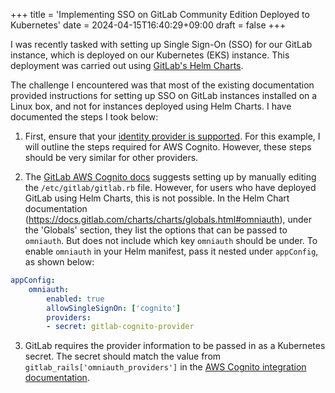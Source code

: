 +++
title = 'Implementing SSO on GitLab Community Edition Deployed to Kubernetes'
date = 2024-04-15T16:40:29+09:00
draft = false
+++

I was recently tasked with setting up Single Sign-On (SSO) for our GitLab instance, which is deployed on our Kubernetes (EKS) instance. This deployment was carried out using [GitLab's Helm Charts](https://docs.gitlab.com/charts/).

The challenge I encountered was that most of the existing documentation provided instructions for setting up SSO on GitLab instances installed on a Linux box, and not for instances deployed using Helm Charts. I have documented the steps I took below:

1. First, ensure that your [identity provider is supported](https://docs.gitlab.com/ee/integration/omniauth.html#supported-providers). For this example, I will outline the steps required for AWS Cognito. However, these steps should be very similar for other providers.

2. The [GitLab AWS Cognito docs](https://docs.gitlab.com/ee/administration/auth/cognito.html) suggests setting up by manually editing the `/etc/gitlab/gitlab.rb` file. However, for users who have deployed GitLab using Helm Charts, this is not possible. In the Helm Chart documentation (https://docs.gitlab.com/charts/charts/globals.html#omniauth), under the 'Globals' section, they list the options that can be passed to `omniauth`. But does not include which key `omniauth` should be under. To enable `omniauth` in your Helm manifest, pass it nested under `appConfig`, as shown below:


```yaml
appConfig:
	omniauth:
		enabled: true
		allowSingleSignOn: ['cognito']
		providers:
		- secret: gitlab-cognito-provider
```

3. GitLab requires the provider information to be passed in as a Kubernetes secret. The secret should match the value from `gitlab_rails['omniauth_providers']` in the [AWS Cognito integration documentation](https://docs.gitlab.com/ee/administration/auth/cognito.html).
